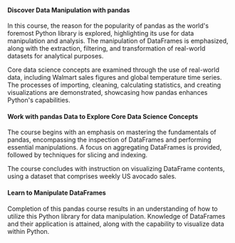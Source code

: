 #### Discover Data Manipulation with pandas

In this course, the reason for the popularity of pandas as the world's foremost Python library is explored, highlighting its use for data manipulation and analysis. The manipulation of DataFrames is emphasized, along with the extraction, filtering, and transformation of real-world datasets for analytical purposes. 

Core data science concepts are examined through the use of real-world data, including Walmart sales figures and global temperature time series. The processes of importing, cleaning, calculating statistics, and creating visualizations are demonstrated, showcasing how pandas enhances Python's capabilities.

#### Work with pandas Data to Explore Core Data Science Concepts

The course begins with an emphasis on mastering the fundamentals of pandas, encompassing the inspection of DataFrames and performing essential manipulations. A focus on aggregating DataFrames is provided, followed by techniques for slicing and indexing.

The course concludes with instruction on visualizing DataFrame contents, using a dataset that comprises weekly US avocado sales.

#### Learn to Manipulate DataFrames

Completion of this pandas course results in an understanding of how to utilize this Python library for data manipulation. Knowledge of DataFrames and their application is attained, along with the capability to visualize data within Python.